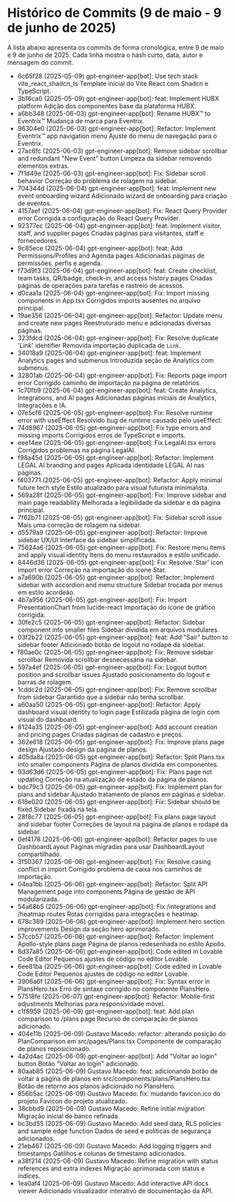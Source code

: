 # Histórico de Commits (9 de maio - 9 de junho de 2025)

A lista abaixo apresenta os commits de forma cronológica, entre 9 de maio e 9 de junho de 2025. Cada linha mostra o hash curto, data, autor e mensagem do commit.

- 6c65f28 (2025-05-09) gpt-engineer-app[bot]: Use tech stack vite_react_shadcn_ts
  Template inicial do Vite React com Shadcn e TypeScript.
- 3b16ca0 (2025-05-09) gpt-engineer-app[bot]: feat: Implement HUBX platform
  Adição dos componentes base da plataforma HUBX.
- a6bb348 (2025-06-03) gpt-engineer-app[bot]: Rename HUBX™ to Eventrix™
  Mudança de marca para Eventrix.
- 96304e0 (2025-06-03) gpt-engineer-app[bot]: Refactor: Implement Eventrix™ app navigation menu
  Ajuste do menu de navegação para o Eventrix.
- 27ac6fc (2025-06-03) gpt-engineer-app[bot]: Remove sidebar scrollbar and redundant "New Event" button
  Limpeza da sidebar removendo elementos extras.
- 7f1d49e (2025-06-03) gpt-engineer-app[bot]: Fix: Sidebar scroll behavior
  Correção do problema de rolagem na sidebar.
- 704344d (2025-06-04) gpt-engineer-app[bot]: feat: Implement new event onboarding wizard
  Adicionado wizard de onboarding para criação de eventos.
- 4157aef (2025-06-04) gpt-engineer-app[bot]: Fix: React Query Provider error
  Corrigida a configuração do React Query Provider.
- 92377ec (2025-06-04) gpt-engineer-app[bot]: feat: Implement visitor, staff, and supplier pages
  Criadas páginas para visitantes, staff e fornecedores.
- 9c85ece (2025-06-04) gpt-engineer-app[bot]: feat: Add Permissions/Profiles and Agenda pages
  Adicionadas páginas de permissões, perfis e agenda.
- f73d9f3 (2025-06-04) gpt-engineer-app[bot]: feat: Create checklist, team tasks, QR/badge, check-in, and access history pages
  Criadas páginas de operações para tarefas e rastreio de acessos.
- d0caa1a (2025-06-04) gpt-engineer-app[bot]: Fix: Import missing components in App.tsx
  Corrigidos imports ausentes no arquivo principal.
- 19ae356 (2025-06-04) gpt-engineer-app[bot]: Refactor: Update menu and create new pages
  Reestruturado menu e adicionadas diversas páginas.
- 323fdcd (2025-06-04) gpt-engineer-app[bot]: Fix: Resolve duplicate 'Link' identifier
  Removida importação duplicada de `Link`.
- 34018a9 (2025-06-04) gpt-engineer-app[bot]: feat: Implement Analytics pages and submenus
  Introduzida seção de Analytics com submenus.
- 32801ab (2025-06-04) gpt-engineer-app[bot]: Fix: Reports page import error
  Corrigido caminho de importação na página de relatórios.
- 1c70fb9 (2025-06-04) gpt-engineer-app[bot]: feat: Create Analytics, Integrations, and AI pages
  Adicionadas páginas iniciais de Analytics, Integrações e IA.
- 07e5cf6 (2025-06-05) gpt-engineer-app[bot]: Fix: Resolve runtime error with useEffect
  Resolvido bug de runtime causado pelo useEffect.
- 74d8967 (2025-06-05) gpt-engineer-app[bot]: Fix type errors and missing imports
  Corrigidos erros de TypeScript e imports.
- eee14ee (2025-06-05) gpt-engineer-app[bot]: Fix LegalAI.tsx errors
  Corrigidos problemas na página LegalAI.
- f98a45d (2025-06-05) gpt-engineer-app[bot]: Refactor: Implement LEGAL AI branding and pages
  Aplicada identidade LEGAL AI nas páginas.
- f403771 (2025-06-05) gpt-engineer-app[bot]: Refactor: Apply minimal future tech style
  Estilo atualizado para visual futurista minimalista.
- 569a28f (2025-06-05) gpt-engineer-app[bot]: Fix: Improve sidebar and main page readability
  Melhorada a legibilidade da sidebar e da página principal.
- 7f62b71 (2025-06-05) gpt-engineer-app[bot]: Fix: Sidebar scroll issue
  Mais uma correção de rolagem na sidebar.
- d5579a9 (2025-06-05) gpt-engineer-app[bot]: Refactor: Improve sidebar UX/UI
  Interface da sidebar simplificada.
- 75624a6 (2025-06-05) gpt-engineer-app[bot]: Fix: Restore menu items and apply visual identity
  Itens do menu restaurados e estilo unificado.
- 8446d36 (2025-06-05) gpt-engineer-app[bot]: Fix: Resolve 'Star' icon import error
  Correção na importação do ícone Star.
- a7a690b (2025-06-05) gpt-engineer-app[bot]: Refactor: Implement sidebar with accordion and menu structure
  Sidebar trocada por menus em estilo acordeão.
- 4b7a956 (2025-06-05) gpt-engineer-app[bot]: Fix: Import PresentationChart from lucide-react
  Importação do ícone de gráfico corrigida.
- 30fe2c5 (2025-06-05) gpt-engineer-app[bot]: Refactor: Sidebar component into smaller files
  Sidebar dividida em arquivos modulares.
- 03f2b22 (2025-06-05) gpt-engineer-app[bot]: feat: Add "Sair" button to sidebar footer
  Adicionado botão de logout no rodapé da sidebar.
- f80ae0c (2025-06-05) gpt-engineer-app[bot]: Fix: Remove sidebar scrollbar
  Removida scrollbar desnecessária na sidebar.
- 597a4ef (2025-06-05) gpt-engineer-app[bot]: Fix: Logout button position and scrollbar issues
  Ajustado posicionamento do logout e barras de rolagem.
- 1cddc2d (2025-06-05) gpt-engineer-app[bot]: Fix: Remove scrollbar from sidebar
  Garantido que a sidebar não tenha scrollbar.
- a60aa50 (2025-06-05) gpt-engineer-app[bot]: Refactor: Apply dashboard visual identity to login page
  Estilizada página de login com visual do dashboard.
- 8124a35 (2025-06-05) gpt-engineer-app[bot]: Add account creation and pricing pages
  Criadas páginas de cadastro e preços.
- 362e618 (2025-06-05) gpt-engineer-app[bot]: Fix: Improve plans page design
  Ajustado design da página de planos.
- 405da8a (2025-06-05) gpt-engineer-app[bot]: Refactor: Split Plans.tsx into smaller components
  Página de planos dividida em componentes.
- 93d63d6 (2025-06-05) gpt-engineer-app[bot]: Fix: Plans page not updating
  Correção na atualização de estado da página de planos.
- bdc79c3 (2025-06-05) gpt-engineer-app[bot]: Fix: Implement plan for plans and sidebar
  Ajustado tratamento de planos em páginas e sidebar.
- 618e020 (2025-06-05) gpt-engineer-app[bot]: Fix: Sidebar should be fixed
  Sidebar fixada na tela.
- 28f8c77 (2025-06-05) gpt-engineer-app[bot]: Fix plans page layout and sidebar footer
  Correções de layout na página de planos e rodapé da sidebar.
- 0ef4178 (2025-06-06) gpt-engineer-app[bot]: Refactor pages to use DashboardLayout
  Páginas migradas para usar DashboardLayout compartilhado.
- 3f50367 (2025-06-06) gpt-engineer-app[bot]: Fix: Resolve casing conflict in import
  Corrigido problema de caixa nos caminhos de importação.
- 04ea1bb (2025-06-06) gpt-engineer-app[bot]: Refactor: Split API Management page into components
  Página de gestão de API modularizada.
- 54a68b5 (2025-06-06) gpt-engineer-app[bot]: Fix /integrations and /heatmap routes
  Rotas corrigidas para integrações e heatmap.
- 678c389 (2025-06-06) gpt-engineer-app[bot]: Implement hero section improvements
  Design da seção hero aprimorado.
- 57ccb57 (2025-06-06) gpt-engineer-app[bot]: Refactor: Implement Apollo-style plans page
  Página de planos redesenhada no estilo Apollo.
- 8d37a85 (2025-06-06) gpt-engineer-app[bot]: Code edited in Lovable Code Editor
  Pequenos ajustes de código no editor Lovable.
- 6ee81ba (2025-06-06) gpt-engineer-app[bot]: Code edited in Lovable Code Editor
  Pequenos ajustes de código no editor Lovable.
- 3906a6f (2025-06-06) gpt-engineer-app[bot]: Fix: Syntax error in PlansHero.tsx
  Erro de sintaxe corrigido no componente PlansHero.
- 57518fe (2025-06-07) gpt-engineer-app[bot]: Refactor: Mobile-first adjustments
  Melhorias para responsividade móvel.
- c1f8959 (2025-06-09) gpt-engineer-app[bot]: feat: Add plan comparison to /plans page
  Recurso de comparação de planos adicionado.
- 404e11b (2025-06-09) Gustavo Macedo: refactor: alterando posição do PlanComparison em src/pages/Plans.tsx
  Componente de comparação de planos reposicionado.
- 4a2d4ac (2025-06-09) gpt-engineer-app[bot]: Add "Voltar ao login" button
  Botão "Voltar ao login" adicionado.
- 80aab85 (2025-06-09) Gustavo Macedo: feat: adicionando botão de voltar à página de planos em src/components/plans/PlansHero.tsx
  Botão de retorno aos planos adicionado no PlansHero.
- 856b5ac (2025-06-09) Gustavo Macedo: fix: mudando favicon.ico do projeto
  Favicon do projeto atualizado.
- 38cbbd9 (2025-06-09) Gustavo Macedo: Refine initial migration
  Migração inicial do banco refinada.
- bc3bd55 (2025-06-09) Gustavo Macedo: Add seed data, RLS policies and sample edge function
  Dados de seed e políticas de segurança adicionados.
- 21eb467 (2025-06-09) Gustavo Macedo: Add logging triggers and timestamps
  Gatilhos e colunas de timestamp adicionados.
- a38f214 (2025-06-09) Gustavo Macedo: Refine migration with status references and extra indexes
  Migração aprimorada com status e índices.
- 1ea0af4 (2025-06-09) Gustavo Macedo: Add interactive API docs viewer
  Adicionado visualizador interativo de documentação da API.
